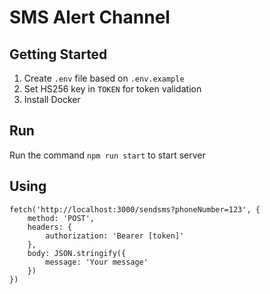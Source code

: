 # SMS Alert Channel

## Getting Started

1. Create `.env` file based on `.env.example`
2. Set HS256 key in `TOKEN` for token validation
3. Install Docker

## Run

Run the command `npm run start` to start server

## Using

```
fetch('http://localhost:3000/sendsms?phoneNumber=123', {
    method: 'POST',
    headers: {
        authorization: 'Bearer [token]'
    },
    body: JSON.stringify({
        message: 'Your message'
    })
})
```
